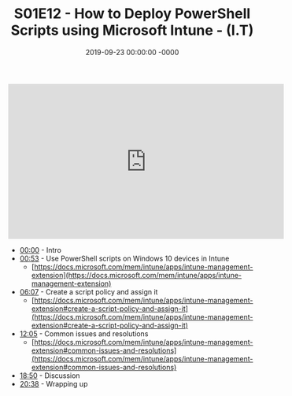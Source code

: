 ﻿---
layout: post
title: "S01E12 - How to Deploy PowerShell Scripts using Microsoft Intune - (I.T)"
date: 2019-09-23 00:00:00 -0000
categories:
---

<iframe loading="lazy" width="560" height="315" src="https://www.youtube.com/embed/ls99C2OLbjk" title="YouTube video player" frameborder="0" allow="accelerometer; autoplay; clipboard-write; encrypted-media; gyroscope; picture-in-picture" allowfullscreen></iframe>

 * [00:00](https://www.youtube.com/watch?v=ls99C2OLbjk&t=0s) - Intro
 * [00:53](https://www.youtube.com/watch?v=ls99C2OLbjk&t=53s) - Use PowerShell scripts on Windows 10 devices in Intune
   - [https://docs.microsoft.com/mem/intune/apps/intune-management-extension](https://docs.microsoft.com/mem/intune/apps/intune-management-extension)
 * [06:07](https://www.youtube.com/watch?v=ls99C2OLbjk&t=367s) - Create a script policy and assign it
   - [https://docs.microsoft.com/mem/intune/apps/intune-management-extension#create-a-script-policy-and-assign-it](https://docs.microsoft.com/mem/intune/apps/intune-management-extension#create-a-script-policy-and-assign-it)
 * [12:05](https://www.youtube.com/watch?v=ls99C2OLbjk&t=725s) - Common issues and resolutions
   - [https://docs.microsoft.com/mem/intune/apps/intune-management-extension#common-issues-and-resolutions](https://docs.microsoft.com/mem/intune/apps/intune-management-extension#common-issues-and-resolutions)
 * [18:50](https://www.youtube.com/watch?v=ls99C2OLbjk&t=1130s) - Discussion
 * [20:38](https://www.youtube.com/watch?v=ls99C2OLbjk&t=1238s) - Wrapping up

